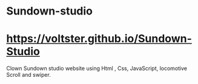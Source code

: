 # Sundown-studio
# https://voltster.github.io/Sundown-Studio
Clown Sundown studio website using Html , Css, JavaScript, locomotive Scroll and swiper.

